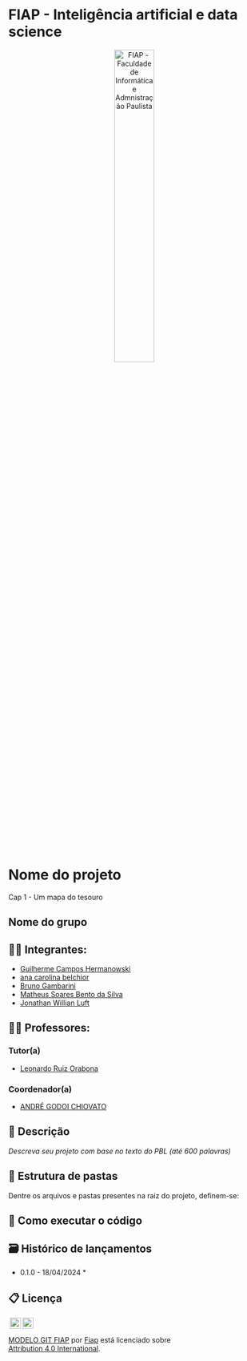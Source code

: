 # FIAP - Inteligência artificial e data science

<p align="center">
<a href= "https://www.fiap.com.br/"><img src="assets/logo-fiap.png" alt="FIAP - Faculdade de Informática e Admnistração Paulista" border="0" width=40% height=40%></a>
</p>

<br>

# Nome do projeto
Cap 1 - Um mapa do tesouro 

## Nome do grupo

## 👨‍🎓 Integrantes: 
- <a href="https://www.linkedin.com/company/inova-fusca">Guilherme Campos Hermanowski </a>
- <a href="https://www.linkedin.com/company/inova-fusca">ana carolina belchior </a>
- <a href="https://www.linkedin.com/company/inova-fusca">Bruno Gambarini </a> 
- <a href="https://www.linkedin.com/company/inova-fusca">Matheus Soares Bento da Silva </a> 
- <a href="https://www.linkedin.com/company/inova-fusca">Jonathan Willian Luft </a>

## 👩‍🏫 Professores:
### Tutor(a) 
- <a href="https://www.linkedin.com/company/inova-fusca">Leonardo Ruiz Orabona</a>
### Coordenador(a)
- <a href="https://www.linkedin.com/company/inova-fusca">ANDRÉ GODOI CHIOVATO</a>


## 📜 Descrição


*Descreva seu projeto com base no texto do PBL (até 600 palavras)*


## 📁 Estrutura de pastas

Dentre os arquivos e pastas presentes na raiz do projeto, definem-se:


## 🔧 Como executar o código



## 🗃 Histórico de lançamentos

* 0.1.0 - 18/04/2024
    *

## 📋 Licença

<img style="height:22px!important;margin-left:3px;vertical-align:text-bottom;" src="https://mirrors.creativecommons.org/presskit/icons/cc.svg?ref=chooser-v1"><img style="height:22px!important;margin-left:3px;vertical-align:text-bottom;" src="https://mirrors.creativecommons.org/presskit/icons/by.svg?ref=chooser-v1"><p xmlns:cc="http://creativecommons.org/ns#" xmlns:dct="http://purl.org/dc/terms/"><a property="dct:title" rel="cc:attributionURL" href="https://github.com/agodoi/template">MODELO GIT FIAP</a> por <a rel="cc:attributionURL dct:creator" property="cc:attributionName" href="https://fiap.com.br">Fiap</a> está licenciado sobre <a href="http://creativecommons.org/licenses/by/4.0/?ref=chooser-v1" target="_blank" rel="license noopener noreferrer" style="display:inline-block;">Attribution 4.0 International</a>.</p>


